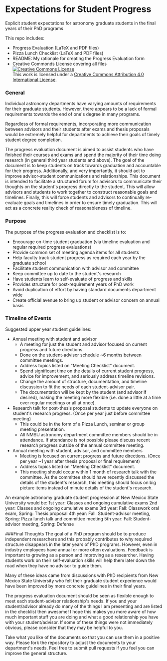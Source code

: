 # Expectations for Student Progress
Explicit student expectations for astronomy graduate students in the final years of their PhD programs

This repo includes:
* Progress Evaluation (LaTeX and PDF files)
* Pizza Lunch Checklist (LaTeX and PDF files)
* README: My rationale for creating the Progress Evaluation form 
* Creative Commonds License covering all files
<a rel="license" href="http://creativecommons.org/licenses/by/4.0/"><img alt="Creative Commons License" style="border-width:0" src="https://i.creativecommons.org/l/by/4.0/88x31.png" /></a><br />This work is licensed under a <a rel="license" href="http://creativecommons.org/licenses/by/4.0/">Creative Commons Attribution 4.0 International License</a>.


### General
Individual astronomy departments have varying amounts of requirements for their graduate students. However, there appears to be a lack of formal requirements towards the end of one's degree in many programs.

Regardless of formal requirements, incorporating more communication between advisors and their students after exams and thesis proposals would be extremely helpful for departments to achieve their goals of timely student degree completion.

The progress evaluation document is aimed to assist students who have finished their courses and exams and spend the majority of their time doing research (in general third year students and above). The goal of the document is to keep students on track towards graduation and accountable for their progress. Additionally, and very importantly, it should act to improve advisor-student communications and relationships. This document is intended to facilitate a structured forum for advisors to communicate their thoughts on the student's progress directly to the student. This will allow advisors and students to work together to construct reasonable goals and timelines. Finally, this will force students and advisors to continually re-evaluate goals and timelines in order to ensure timely graduation. This will act as a concrete reality check of reasonableness of timeline.


### Purpose
The purpose of the progress evaluation and checklist is to:
* Encourage on-time student graduation (via timeline evaluation and regular required progress evaluations)
* Provide common set of meeting agenda items for all students
* Help faculty track student progress as required each year by the graduate school
* Facilitate student communication with advisor and committee
* Keep committee up to date to the student's research
* Have students learn to self-evaluate of progress and skills
* Provides structure for post-requirement years of PhD work
* Avoid duplication of effort by having standard documents department wide
* Create official avenue to bring up student or advisor concern on annual basis


### Timeline of Events
Suggested upper year student guidelines:
* Annual meeting with student and advisor
    - A meeting for just the student and advisor focused on current progress and future directions.
    - Done on the student-advisor schedule ~6 months between committee meetings.
    - Address topics listed on "Meeting Checklist" document.
    - Spend significant time on the details of current student progress, advice for improvement, and seriously address timeline revisions.
    - Change the amount of structure, documentation, and timeline discussion to fit the needs of each student-advisor pair.
    - The documentation will be kept by the student (and advisor if desired), making the meeting more flexible (i.e. done a little at a time over regular meetings or all at once).
* Research talk for post-thesis proposal students to update everyone on student's research progress. (Once per year just before committee meeting)
    - This could be in the form of a Pizza Lunch, seminar or group meeting presentation.
    - All NMSU astronomy department committee members should be in attendance. If attendance is not possible please discuss recent research progress outside of the annual committee meeting.
* Annual meeting with student, advisor, and committee members
    - Meeting is focused on current progress and future directions. (Once per year ~1 year after thesis proposal or final requirement)
    - Address topics listed on "Meeting Checklist" document.
    - This meeting should occur within 1 month of research talk with the committee. As the committee should have recently discussed the details of the student's research, this meeting should focus on big picture items instead of minute details of the student's research.

An example astronomy graduate student progression at New Mexico State University would be:
1st year: Classes and ongoing cumulative exams
2nd year: Classes and ongoing cumulative exams
3rd year: Fall: Classwork oral exam, Spring: Thesis proposal
4th year: Fall: Student-advisor meeting, Spring: Pizza lunch talk and committee meeting
5th year: Fall: Student-advisor meeting, Spring: Defense


###Final Thoughts
The goal of a PhD program should be to produce independent researchers and this probably contributes to why required structure disappears in the later years of PhD programs. However, even in industry employees have annual or more often evaluations. Feedback is important to growing as a person and improving as a researcher. Having students work on their self-evaluation skills will help them later down the road when they have no advisor to guide them.

Many of these ideas came from discussions with PhD recipients from New Mexico State University who felt their graduate student experience would have been improved by more concrete guidelines in their final years.

The progress evaluation document should be seen as flexible enough to meet each student-advisor relationship's needs. If you and your student/advisor already do many of the things I am presenting and are listed in the checklist then awesome! I hope this makes you more aware of how much important stuff you are doing and what a good relationship you have with your student/advisor. If some of these things were not immediately obvious, please consider that they may be helpful to you.

Take what you like of the documents so that you can use them in a positive way. Please fork the repository to adjust the documents to your department's needs. Feel free to submit pull requests if you feel you can improve the general structure.
